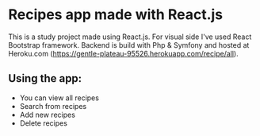 # Recipes app made with React.js

This is a study project made using React.js. For visual side I've used React Bootstrap framework.
Backend is build with Php & Symfony and hosted at Heroku.com (https://gentle-plateau-95526.herokuapp.com/recipe/all).

## Using the app:
- You can view all recipes
- Search from recipes
- Add new recipes
- Delete recipes 



